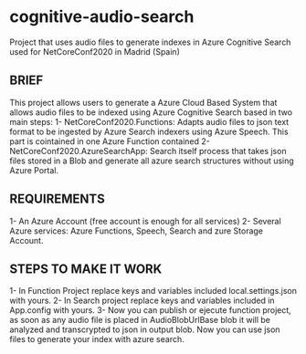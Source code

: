 # cognitive-audio-search
Project that uses audio files to generate indexes in Azure Cognitive Search used for NetCoreConf2020 in Madrid (Spain)
 
 BRIEF
 ----------------------------------------------------------
 This project allows users to generate a Azure Cloud Based System that allows audio files to be indexed using Azure Cognitive Search based in two main steps:
 1- NetCoreConf2020.Functions: Adapts audio files to json text format to be ingested by Azure Search indexers using Azure Speech. This part is cointained in one Azure Function contained 
 2- NetCoreConf2020.AzureSearchApp: Search itself process that takes json files stored in a Blob and generate all azure search structures without using Azure Portal.
 
 REQUIREMENTS
 ----------------------------------------------
 1- An Azure Account (free account is enough for all services)
 2- Several Azure services: Azure Functions, Speech, Search and zure Storage Account.
 
  STEPS TO MAKE IT WORK
 ----------------------------------------------
 1- In Function Project replace keys and variables included local.settings.json with yours. 
 2- In Search project replace keys and variables included in App.config with yours.
 3- Now you can publish or ejecute function project, as soon as any audio file is placed in AudioBlobUrlBase blob it will be analyzed and transcrypted to json in output blob. Now you can use json files to generate your index with azure search.
